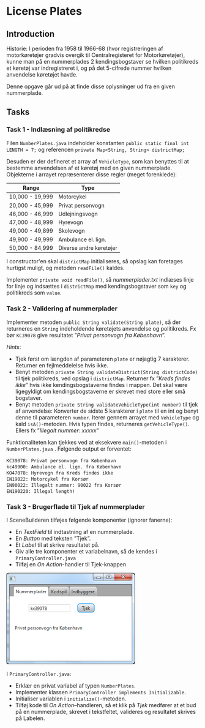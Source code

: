 # License Plates

## Introduction

Historie: I perioden fra 1958 til 1966-68 (hvor registreringen af motorkøretøjer gradvis overgik til Centralregisteret
for Motorkøretøjer), kunne man på en nummerplades 2 kendingsbogstaver se hvilken politikreds et køretøj var
indregistreret i, og på det 5-cifrede nummer hvilken anvendelse køretøjet havde.

Denne opgave går ud på at finde disse oplysninger ud fra en given nummerplade.

## Tasks

### Task 1 - Indlæsning af politikredse

Filen `NumberPlates.java` indeholder konstanten `public static final int LENGTH = 7;` og
referencen `private Map<String, String> districtMap;`

Desuden er der defineret et array af `VehicleType`, som kan benyttes til at bestemme anvendelsen af et køretøj med en
given nummerplade. Objekterne i arrayet repræsenterer disse regler (meget forenklede):

| Range           | Type                    |
|-----------------|-------------------------|
| 10,000 - 19,999 | Motorcykel              |
| 20,000 - 45,999 | Privat personvogn       |
| 46,000 - 46,999 | Udlejningsvogn          |
| 47,000 - 48,999 | Hyrevogn                |
| 49,000 - 49,899 | Skolevogn               |
| 49,900 - 49,999 | Ambulance el. lign.     |
| 50,000 - 84,999 | Diverse andre køretøjer |

I constructor'en skal `districtMap` initialiseres, så opslag kan foretages hurtigst muligt, og metoden `readFile()`
kaldes.

Implementer `private void readFile()`, så _nummerplader.txt_ indlæses linje for linje og indsættes i
`districtMap` med kendingsbogstaver som `key` og politikreds som `value`.

### Task 2 - Validering af nummerplader

Implementer metoden `public String validate(String plate)`, så der returneres en `String` indeholdende køretøjets
anvendelse og politikreds. Fx bør `KC39078` give resultatet ”_Privat personvogn fra København_”.

_Hints_:

- Tjek først om længden af parameteren `plate` er nøjagtig 7 karakterer. Returner en fejlmeddelelse hvis ikke.
- Benyt metoden `private String validateDistrict(String districtCode)` til tjek politikreds, ved opslag i `districtMap`.
  Returner fx ”_Kreds findes ikke_” hvis ikke kendingsbogstaverne findes i mappen. Det skal være ligegyldigt om
  kendingsbogstaverne er skrevet med store eller små bogstaver.
- Benyt metoden `private String validateVehicleType(int number)` til tjek af anvendelse: Konverter de sidste 5
  karakterer i `plate` til en int og benyt denne til parameteren
  `number`. Iterer gennem arrayet med `VehicleType` og kald `isA()`-metoden. Hvis typen findes,
  returneres `getVehicleType()`. Ellers fx ”_Illegalt nummer: xxxxx_”

Funktionaliteten kan tjekkes ved at eksekvere `main()`-metoden i `NumberPlates.java` . Følgende output er forventet:

```
KC39078: Privat personvogn fra København
kc49900: Ambulance el. lign. fra København
KO47078: Hyrevogn fra Kreds findes ikke
EN19022: Motorcykel fra Korsør
EN90022: Illegalt nummer: 90022 fra Korsør
EN190220: Illegal length!
```

### Task 3 - Brugerflade til Tjek af nummerplader

I SceneBuilderen tilføjes følgende komponenter (ignorer fanerne):

- En _TextField_ til indtastning af en nummerplade.
- En _Button_ med teksten ”Tjek”.
- Et _Label_ til at skrive resultatet på.
- Giv alle tre komponenter et variabelnavn, så de kendes i `PrimaryController.java`
- Tilføj en _On Action_-handler til Tjek-knappen

![alt text](assets/license.png)

I `PrimaryController.java`:

- Erklær en privat variabel af typen `NumberPlates`.
- Implementer klassen `PrimaryController implements Initializable`.
- Initialiser variablen i `initialize()`-metoden.
- Tilføj kode til _On Action_–handleren, så et klik på _Tjek_ medfører at et bud på en nummerplade, skrevet i
  tekstfeltet, valideres og resultatet skrives på Labelen.